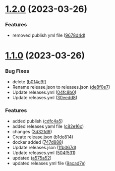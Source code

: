 # [1.2.0](https://github.com/manthanank/learn-javascript/compare/v1.1.0...v1.2.0) (2023-03-26)


### Features

* removed publish yml file ([9678d4d](https://github.com/manthanank/learn-javascript/commit/9678d4d93ce83b094e1d52c5cc495596aafefd8f))



# [1.1.0](https://github.com/manthanank/learn-javascript/compare/c82e16c5627a6862a374128714ce82c29215e892...v1.1.0) (2023-03-26)


### Bug Fixes

* delete ([b014c9f](https://github.com/manthanank/learn-javascript/commit/b014c9ff0a454f9447baf5669dce861bd32dc460))
* Rename release.json to releases.json ([de8f0e7](https://github.com/manthanank/learn-javascript/commit/de8f0e7b997b796dd39b9ff40d051ee150c246f5))
* Update releases.yml ([04fc8b0](https://github.com/manthanank/learn-javascript/commit/04fc8b03e14c59b4aa0c17e12fd03cdbb48fc7b5))
* Update releases.yml ([30eedd8](https://github.com/manthanank/learn-javascript/commit/30eedd8e69c7f6c8c932e037cf9de436754f4909))


### Features

* added publish ([cdfc4a5](https://github.com/manthanank/learn-javascript/commit/cdfc4a50ecfacf38d364972a87190f19f313e822))
* added releases yaml file ([c82e16c](https://github.com/manthanank/learn-javascript/commit/c82e16c5627a6862a374128714ce82c29215e892))
* changes ([3d32fd9](https://github.com/manthanank/learn-javascript/commit/3d32fd9db336b0996e2004116e37ca842790164c))
* Create release.json ([b1de814](https://github.com/manthanank/learn-javascript/commit/b1de814ada2bb37a46d523d367489ab0d9b2cd19))
* docker added ([747d888](https://github.com/manthanank/learn-javascript/commit/747d888cd8ffe7e0870c927791718edb922877ad))
* Update releases.json ([1fb067d](https://github.com/manthanank/learn-javascript/commit/1fb067d92524928a8b4d61ae9049e30365f14d39))
* Update releases.yml ([504f531](https://github.com/manthanank/learn-javascript/commit/504f5310e7b65bba71a67b9e6581d261945774c1))
* updated ([a575a52](https://github.com/manthanank/learn-javascript/commit/a575a52ce985912c0a3011488fa008e1b7f67d6f))
* updated releases yml file ([9acad7e](https://github.com/manthanank/learn-javascript/commit/9acad7eed09ddaeb726210b2fa90604f80693055))



